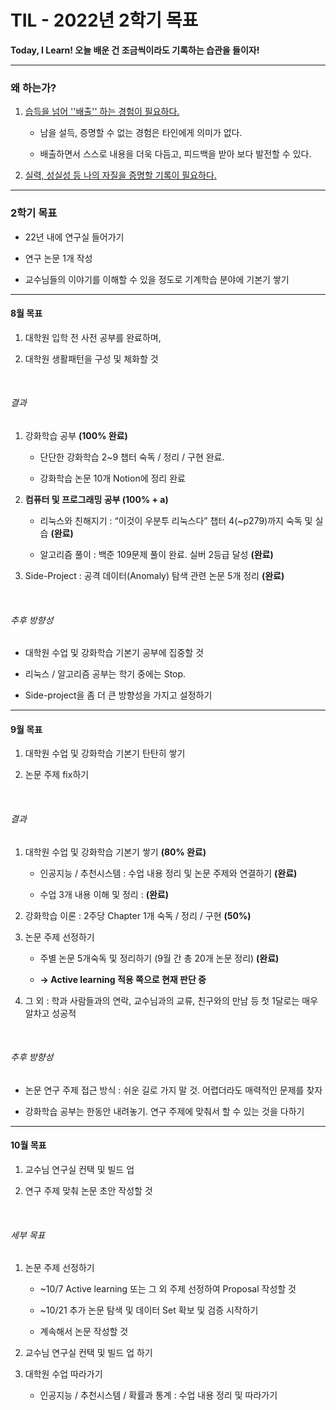 # TIL - 2022년 2학기 목표

**Today, I Learn! 오늘 배운 건 조금씩이라도 기록하는 습관을 들이자!**

---

### 왜 하는가?

1. <u>습득을 넘어 ''배출'' 하는 경험이 필요하다. </u>
   
   - 남을 설득, 증명할 수 없는 경험은 타인에게 의미가 없다.     
   
   - 배출하면서 스스로 내용을 더욱 다듬고, 피드백을 받아 보다 발전할 수 있다. 

2. <u>실력, 성실성 등 나의 자질을 증명할 기록이 필요하다. </u>

-----------------------------------------

### 2학기 목표

- 22년 내에 연구실 들어가기 

- 연구 논문 1개 작성 

- 교수님들의 이야기를 이해할 수 있을 정도로 기계학습 분야에 기본기 쌓기 

-----

#### 8월 목표

1. 대학원 입학 전 사전 공부를 완료하며, 

2. 대학원 생활패턴을 구성 및 체화할 것

<br>

###### 결과

1) 강화학습 공부 **(100% 완료)**
   
   - 단단한 강화학습 2~9 챕터 숙독 / 정리 / 구현 완료.
   
   - 강화학습 논문 10개 Notion에 정리 완료

2) **컴퓨터 및 프로그래밍 공부 (100% + a)**
   
   - 리눅스와 친해지기 : “이것이 우분투 리눅스다” 챕터 4(~p279)까지 숙독 및 실습 **(완료)** 
   
   - 알고리즘 풀이 : 백준 109문제 풀이 완료. 실버 2등급 달성 **(완료)**

3) Side-Project : 공격 데이터(Anomaly) 탐색 관련 논문 5개 정리 **(완료)**

<br>

###### 추후 방향성

- 대학원 수업 및 강화학습 기본기 공부에 집중할 것 

- 리눅스 / 알고리즘 공부는 학기 중에는 Stop. 

- Side-project을 좀 더 큰 방향성을 가지고 설정하기 

-----

#### 9월 목표

1. 대학원 수업 및 강화학습 기본기 탄탄히 쌓기

2. 논문 주제 fix하기 

<br>

###### 결과

1) 대학원 수업 및 강화학습 기본기 쌓기 **(80% 완료)**
   
   - 인공지능 / 추천시스템 : 수업 내용 정리 및 논문 주제와 연결하기 **(완료)**
   
   - 수업 3개 내용 이해 및 정리 : **(완료)**

2) 강화학습 이론 : 2주당 Chapter 1개 숙독 / 정리 / 구현 **(50%)**
3. 논문 주제 선정하기
   
   - 주별 논문 5개숙독 및 정리하기 (9월 간 총 20개 논문 정리) **(완료)**
   
   - **-> Active learning 적용 쪽으로 현재 판단 중**

4. 그 외 :  학과 사람들과의 연락, 교수님과의 교류, 친구와의 만남 등 첫 1달로는 매우 알차고 성공적

<br>

###### 추후 방향성

- 논문 연구 주제 접근 방식 : 쉬운 길로 가지 말 것. 어렵더라도 매력적인 문제를 찾자

- 강화학습 공부는 한동안 내려놓기. 연구 주제에 맞춰서 할 수 있는 것을 다하기

--------

#### 10월 목표

1. 교수님 연구실 컨택 및 빌드 업 

2. 연구 주제 맞춰 논문 초안 작성할 것 

<br>

###### 세부 목표

1) 논문 주제 선정하기
   
   - ~10/7 Active learning 또는 그 외 주제 선정하여 Proposal 작성할 것
   
   - ~10/21 추가 논문 탐색 및 데이터 Set 확보 및 검증 시작하기
   
   - 계속해서 논문 작성할 것

2) 교수님 연구실 컨택 및 빌드 업 하기  

3) 대학원 수업 따라가기
   
   - 인공지능 / 추천시스템 / 확률과 통계 : 수업 내용 정리 및 따라가기

